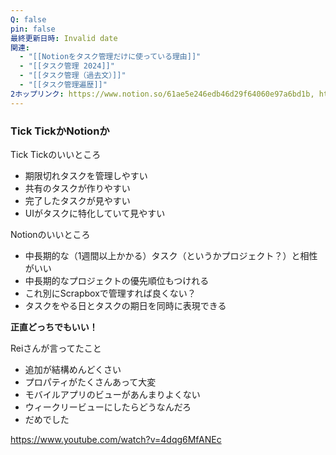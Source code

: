 ```yaml
---
Q: false
pin: false
最終更新日時: Invalid date
関連:
  - "[[Notionをタスク管理だけに使っている理由]]"
  - "[[タスク管理 2024]]"
  - "[[タスク管理（過去文）]]"
  - "[[タスク管理遍歴]]"
2ホップリンク: https://www.notion.so/61ae5e246edb46d29f64060e97a6bd1b, https://www.notion.so/696d76e19f9e4f70aca153c5f572fc95, https://www.notion.so/89f7cd78eeb4452f9a5433eb3dfb938e, https://www.notion.so/9a7f1d620a4a491e8f25962f156bf173, https://www.notion.so/d8b22f7c764748359774016505850071,https://www.notion.so/14e1121f1cf6808e9b9cf62e50310318, https://www.notion.so/3056553b21e84163b3e0ad162d924b07, https://www.notion.so/37dc6fa32cfe48cdb6ee6c64ce354faa, https://www.notion.so/82e3613c80b848eba1744b3b46afab38, https://www.notion.so/9a7f1d620a4a491e8f25962f156bf173, https://www.notion.so/a852849e626f4d4c94ecaf6a4d948e52, https://www.notion.so/ada28057937347ad9d67569c826c0d0e, https://www.notion.so/d7e58f47d072438bbfd016e453e04036, https://www.notion.so/d8b22f7c764748359774016505850071,https://www.notion.so/28977054491742dfafd2e2384ad70a66, https://www.notion.so/2d537d7c8e0a43f49f331c492bef06cb, https://www.notion.so/3056553b21e84163b3e0ad162d924b07, https://www.notion.so/37dc6fa32cfe48cdb6ee6c64ce354faa, https://www.notion.so/41422f4a03c24cf2a89d486bcfec9c4c, https://www.notion.so/82e3613c80b848eba1744b3b46afab38, https://www.notion.so/89f7cd78eeb4452f9a5433eb3dfb938e, https://www.notion.so/9a7f1d620a4a491e8f25962f156bf173, https://www.notion.so/a852849e626f4d4c94ecaf6a4d948e52, https://www.notion.so/ada28057937347ad9d67569c826c0d0e, https://www.notion.so/b916c6962c0045b6bea52d8153618b88, https://www.notion.so/cc7b28b1b1a243418417176fa0368377, https://www.notion.so/d7e58f47d072438bbfd016e453e04036, https://www.notion.so/e56fe12eb43448d2b5367dfcc53e046b,https://www.notion.so/3056553b21e84163b3e0ad162d924b07, https://www.notion.so/9a7f1d620a4a491e8f25962f156bf173
---
```

  

### Tick TickかNotionか

Tick Tickのいいところ

- 期限切れタスクを管理しやすい  
- 共有のタスクが作りやすい  
- 完了したタスクが見やすい  
- UIがタスクに特化していて見やすい  

  
Notionのいいところ  

- 中長期的な（1週間以上かかる）タスク（というかプロジェクト？）と相性がいい  
- 中長期的なプロジェクトの優先順位もつけれる  
- これ別にScrapboxで管理すれば良くない？  
- タスクをやる日とタスクの期日を同時に表現できる  

  

**正直どっちでもいい！**

Reiさんが言ってたこと

- 追加が結構めんどくさい  
- プロパティがたくさんあって大変  
- モバイルアプリのビューがあんまりよくない  
- ウィークリービューにしたらどうなんだろ  
- だめでした  

  

https://www.youtube.com/watch?v=4dqg6MfANEc